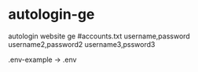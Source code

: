 # autologin-ge
 autologin website ge
#accounts.txt
username,password
username2,password2
username3,pssword3


.env-example -> .env
